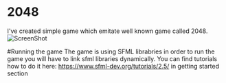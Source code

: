 # 2048

I've created simple game which emitate well known game called 2048.
![ScreenShot](https://drive.google.com/uc?export=view&id=16pIwlqQ2zIGGRSocIbZ2oUE32fceEyMb)


#Running the game
The game is using SFML librabries in order to run the game you will have to link sfml libraries dynamically.
You can find tutorials how to do it here: https://www.sfml-dev.org/tutorials/2.5/ in getting started section
